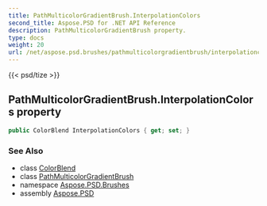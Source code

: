 ```yaml
---
title: PathMulticolorGradientBrush.InterpolationColors
second_title: Aspose.PSD for .NET API Reference
description: PathMulticolorGradientBrush property. 
type: docs
weight: 20
url: /net/aspose.psd.brushes/pathmulticolorgradientbrush/interpolationcolors/
---
```

{{< psd/tize >}}
## PathMulticolorGradientBrush.InterpolationColors property

```csharp
public ColorBlend InterpolationColors { get; set; }
```

### See Also

* class [ColorBlend](../../../aspose.psd/colorblend/)
* class [PathMulticolorGradientBrush](../)
* namespace [Aspose.PSD.Brushes](../../pathmulticolorgradientbrush/)
* assembly [Aspose.PSD](../../../)



